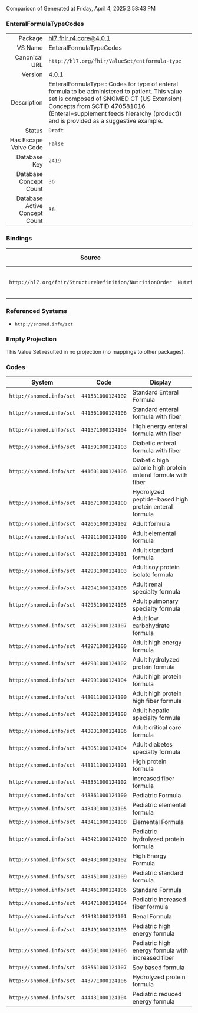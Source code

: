 Comparison of 
Generated at Friday, April 4, 2025 2:58:43 PM

### EnteralFormulaTypeCodes

|      |     |
| ---: | --- |
| Package | hl7.fhir.r4.core@4.0.1 |
| VS Name | EnteralFormulaTypeCodes |
| Canonical URL | `http://hl7.org/fhir/ValueSet/entformula-type` |
| Version | 4.0.1 |
| Description | EnteralFormulaType : Codes for type of enteral formula to be administered to patient.  This value set is composed of SNOMED CT (US Extension) Concepts from SCTID 470581016 (Enteral+supplement feeds hierarchy (product)) and is provided as a suggestive example. |
| Status | `Draft` |
| Has Escape Valve Code | `False` |
| Database Key | `2419` |
| Database Concept Count | `36` |
| Database Active Concept Count | `36` |
### Bindings

| Source | Element | Binding | Strength | Element Short |
| ------ | ------- | ------- | -------- | ------------- |
| `http://hl7.org/fhir/StructureDefinition/NutritionOrder` | `NutritionOrder.enteralFormula.baseFormulaType` | `http://hl7.org/fhir/ValueSet/entformula-type` | `Example` | Type of enteral or infant formula |

### Referenced Systems

* `http://snomed.info/sct`
### Empty Projection

This Value Set resulted in no projection (no mappings to other packages).

### Codes

| System | Code | Display |
| ------ | ---- | ------- |
| `http://snomed.info/sct` | `441531000124102` | Standard Enteral Formula |
| `http://snomed.info/sct` | `441561000124106` | Standard enteral formula with fiber |
| `http://snomed.info/sct` | `441571000124104` | High energy enteral formula with fiber |
| `http://snomed.info/sct` | `441591000124103` | Diabetic enteral formula with fiber |
| `http://snomed.info/sct` | `441601000124106` | Diabetic high calorie high protein enteral formula with fiber |
| `http://snomed.info/sct` | `441671000124100` | Hydrolyzed peptide-based high protein enteral formula |
| `http://snomed.info/sct` | `442651000124102` | Adult formula |
| `http://snomed.info/sct` | `442911000124109` | Adult elemental formula |
| `http://snomed.info/sct` | `442921000124101` | Adult standard formula |
| `http://snomed.info/sct` | `442931000124103` | Adult soy protein isolate formula |
| `http://snomed.info/sct` | `442941000124108` | Adult renal specialty formula |
| `http://snomed.info/sct` | `442951000124105` | Adult pulmonary specialty formula |
| `http://snomed.info/sct` | `442961000124107` | Adult low carbohydrate formula |
| `http://snomed.info/sct` | `442971000124100` | Adult high energy formula |
| `http://snomed.info/sct` | `442981000124102` | Adult hydrolyzed protein formula |
| `http://snomed.info/sct` | `442991000124104` | Adult high protein formula |
| `http://snomed.info/sct` | `443011000124100` | Adult high protein high fiber formula |
| `http://snomed.info/sct` | `443021000124108` | Adult hepatic specialty formula |
| `http://snomed.info/sct` | `443031000124106` | Adult critical care formula |
| `http://snomed.info/sct` | `443051000124104` | Adult diabetes specialty formula |
| `http://snomed.info/sct` | `443111000124101` | High protein formula |
| `http://snomed.info/sct` | `443351000124102` | Increased fiber formula |
| `http://snomed.info/sct` | `443361000124100` | Pediatric Formula |
| `http://snomed.info/sct` | `443401000124105` | Pediatric elemental formula |
| `http://snomed.info/sct` | `443411000124108` | Elemental Formula |
| `http://snomed.info/sct` | `443421000124100` | Pediatric hydrolyzed protein formula |
| `http://snomed.info/sct` | `443431000124102` | High Energy Formula |
| `http://snomed.info/sct` | `443451000124109` | Pediatric standard formula |
| `http://snomed.info/sct` | `443461000124106` | Standard Formula |
| `http://snomed.info/sct` | `443471000124104` | Pediatric increased fiber formula |
| `http://snomed.info/sct` | `443481000124101` | Renal Formula |
| `http://snomed.info/sct` | `443491000124103` | Pediatric high energy formula |
| `http://snomed.info/sct` | `443501000124106` | Pediatric high energy formula with increased fiber |
| `http://snomed.info/sct` | `443561000124107` | Soy based formula |
| `http://snomed.info/sct` | `443771000124106` | Hydrolyzed protein formula |
| `http://snomed.info/sct` | `444431000124104` | Pediatric reduced energy formula |
